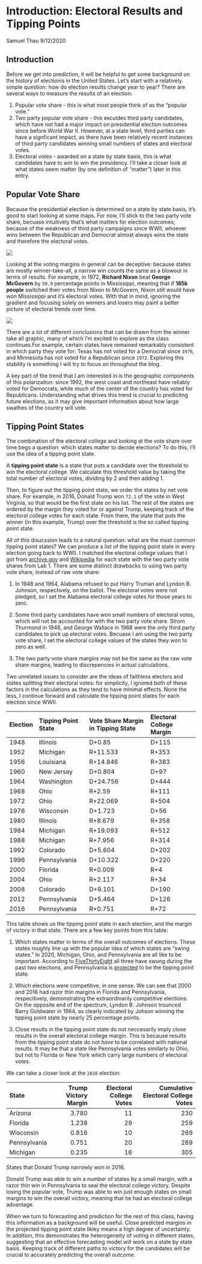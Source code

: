 Introduction: Electoral Results and Tipping Points
================
Samuel Thau
9/12/2020

## Introduction

Before we get into prediction, it will be helpful to get some background
on the history of electionis in the United States. Let’s start with a
relatively simple question: how do election results change year to year?
There are several ways to measure the results of an election:

1.  Popular vote share - this is what most people think of as the
    “popular vote.”
2.  Two party popular vote share - this exculdes third party candidates,
    which have not had a major impact on presidential election outcomes
    since before World War II. However, at a state level, third parties
    can have a signficant impact, as there have been relatively recent
    instances of third party candidates winning small numbers of states
    and electoral votes.
3.  Electoral votes - awarded on a state by state basis, this is what
    candidates have to win to win the presidency. I’ll take a closer
    look at what states seem matter (by one definition of “matter”)
    later in this entry.

## Popular Vote Share

Because the presidential election is determined on a state by state
basis, it’s good to start looking at some maps. For now, I’ll stick to
the two party vote share, becuase intuitively that’s what matters for
election outcomes; because of the weakness of third party campaigns
since WWII, whoever wins between the Republican and Democrat almost
always wins the state and therefore the electoral votes.

![](Introduction_files/figure-gfm/margins-1.png)<!-- -->

Looking at the voting margins in general can be deceptive: because
states are mostly winner-take-all, a narrow win counts the same as a
blowout in terms of results. For example, in 1972, **Richard Nixon**
beat **George McGovern** by `59.9` percentage points in Mississippi,
meaning that if **185k people** switched their votes from Nixon to
McGovern, Nixon *still* would have won Mississippi and it’s electoral
votes. With that in mind, ignoring the gradient and focusing solely on
winners and losers may paint a better picture of electoral trends over
time.

![](Introduction_files/figure-gfm/winner-1.png)<!-- -->

There are a lot of different conclusions that can be drawn from the
winner take all graphic, many of which I’m excited to explore as the
class continues.For example, certain states have remained remarkably
consistent in which party they vote for: Texas has not voted for a
Democrat since `1976`, and Minnesota has not voted for a Republican since
`1972`. Exploring this stability is something I will try to focus on
throughout the blog.

A key part of the trend that I am interested in is the geographic
components of this polarizaiton: since 1992, the west coast and
northeast have reliably voted for Democrats, while much of the center of
the country has voted for Republicans. Understanding what drives this
trend is crucial to predicitng future elections, as it may give
important information about how large swathes of the country will vote.

## Tipping Point States

The combination of the electoral college and looking at the vote share
over time begs a question: which states matter to decide elections? To
do this, I’ll use the idea of a tipping point state.

A **tipping point state** is a state that puts a candidate over the
threshold to win the electoral college. We calculate this threshold
value by taking the total number of electoral votes, dividing by 2 and
then adding 1.

Then, to figure out the tipping point state, we order the states by net
vote share. For example, in 2016, Donald Trump won `72.1` of the vote in
West Virginia, so that would be the first state on his list. The rest of
the states are ordered by the margin they voted for or against Trump,
keeping track of the electoral college votes for each state. From there,
the state that puts the winner (in this example, Trump) over the
threshold is the so called tipping point state.

All of this disucssion leads to a natural question: what are the most
common tipping point states? We can produce a list of the tipping point
state in every election going back to WWII. I matched the electoral
college values that I got from
[archive.gov](https://www.archives.gov/electoral-college/results) and
[Wikipedia](https://en.wikipedia.org/wiki/United_States_Electoral_College)
for each state with the two party vote shares from Lab 1. There are some
distinct drawbacks to using two party vote share, instead of raw vote
share:

1.  In 1948 and 1964, Alabama refused to put Harry Truman and Lyndon B.
    Johnson, respectively, on the ballot. The electoral votes were not
    pledged, so I set the Alabama electoral college votes for those
    years to zero.

2.  Some third party candidates have won small numbers of electoral
    votes, which will not be accounted for with the two party vote
    share. Strom Thurmond in 1948, and George Wallace in 1968 were the
    only third party candidates to pick up electoral votes. Becuase I am
    using the two party vote share, I set the electoral college values
    of the states they won to zero as well.

3.  The two party vote share margins may not be the same as the raw vote
    share margins, leading to discrepencies in actual calculations.

Two unrelated issues to consider are the ideas of faithless electors and
states splitting their electoral votes: for simplicity, I ignored both
of these factors in the calculations as they tend to have minimal
effects. None the less, I continue forward and calculate the tipping
point states for each election since
WWII.

| Election | Tipping Point State | Vote Share Margin in Tipping State | Electoral College Margin |
| :------- | :------------------ | :--------------------------------- | :----------------------- |
| 1948     | Illinois            | D+0.85                             | D+115                    |
| 1952     | Michigan            | R+11.533                           | R+353                    |
| 1956     | Louisiana           | R+14.846                           | R+383                    |
| 1960     | New Jersey          | D+0.804                            | D+97                     |
| 1964     | Washington          | D+24.756                           | D+444                    |
| 1968     | Ohio                | R+2.59                             | R+111                    |
| 1972     | Ohio                | R+22.069                           | R+504                    |
| 1976     | Wisconsin           | D+1.723                            | D+56                     |
| 1980     | Illinois            | R+8.679                            | R+358                    |
| 1984     | Michigan            | R+19.093                           | R+512                    |
| 1988     | Michigan            | R+7.956                            | R+314                    |
| 1992     | Colorado            | D+5.604                            | D+202                    |
| 1996     | Pennsylvania        | D+10.322                           | D+220                    |
| 2000     | Florida             | R+0.009                            | R+4                      |
| 2004     | Ohio                | R+2.117                            | R+34                     |
| 2008     | Colorado            | D+9.101                            | D+190                    |
| 2012     | Pennsylvania        | D+5.464                            | D+126                    |
| 2016     | Pennsylvania        | R+0.751                            | R+72                     |

This table shows us the tipping point state in each election, and the
margin of victory in that state. There are a few key points from this
table:

1.  Which states matter in terms of the overall outcomes of elections.
    These states roughly line up with the popular idea of which states
    are “swing states.” In 2020, Michigan, Ohio, and Pennsylvania are
    all like to be important. According to
    [FiveThirtyEight](https://projects.fivethirtyeight.com/swing-states-2020-election/)
    all three have swung during the past two elections, and Pennsylvania
    is
    [projected](https://projects.fivethirtyeight.com/2020-election-forecast/)
    to be the tipping point state.

2.  Which elections were competitive, in one sense. We can see that 2000
    and 2016 had razor thin margins in Florida and Pennsylvania,
    respecitively, demonstrating the extraordinarily competitive
    elections. On the opposite end of the spectrum, Lyndon B. Johnson
    trounced Barry Goldwater in 1964, as clearly indicated by Johson
    winning the tipping point state by nearly 25 percentage points.

3.  Close results in the tipping point state do not neccesarily imply
    close results in the overall electoral college margin. This is
    because results from the tipping point state do not *have* to be
    correlated with national results. It may be that a state like
    Pennsylvania votes similarly to Ohio, but not to Florida or New York
    which carry large numbers of electoral votes.

We can take a closer look at the `2016`
election:

| State        | Trump Victory Margin | Electoral College Votes | Cumulative Electoral College Votes |
| :----------- | -------------------: | ----------------------: | ---------------------------------: |
| Arizona      |                3.780 |                      11 |                                230 |
| Florida      |                1.238 |                      29 |                                259 |
| Wisconsin    |                0.816 |                      10 |                                269 |
| Pennsylvania |                0.751 |                      20 |                                289 |
| Michigan     |                0.235 |                      16 |                                305 |

States that Donald Trump narrowly won in 2016.

Donald Trump was able to win a number of states by a small margin, with
a razor thin win in Pennsylvania to seal the electoral college victory.
Despite losing the popular vote, Trump was able to win just enough
states on small margins to win the overall victory, meaning that he had
an electoral college advantage.

When we turn to forecasting and prediction for the rest of this class,
having this information as a background will be useful. Close predicted
margins in the projected tipping point state likley means a high degree
of uncertainty. In addition, this demonstrates the heterogeneity of
voting in different states, suggesting that an effective forecasting
model will work on a state by state basis. Keeping track of different
paths to victory for the candidates will be crucial to accurately
predicting the overall outcome.
